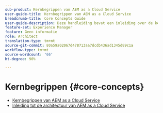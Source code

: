 ```yaml
---
sub-product: Kernbegrippen van AEM as a Cloud Service
user-guide-title: Kernbegrippen van AEM as a Cloud Service
breadcrumb-title: Core Concepts Guide
user-guide-description: Deze handleiding bevat een inleiding over de kernbegrippen van Experience Manager as a Cloud Service, waaronder de architectuur van de nieuwe service.
feature-set: Experience Manager
feature: Geen informatie
role: Architect
translation-type: tm+mt
source-git-commit: 80a59a02067d478713aa7dcdb436ad1345d89c1a
workflow-type: tm+mt
source-wordcount: '66'
ht-degree: 90%

---
```



# Kernbegrippen {#core-concepts}

+ [Kernbegrippen van AEM as a Cloud Service](/help/core-concepts/home.md)
+ [Inleiding tot de architectuur van AEM as a Cloud Service](architecture.md)
